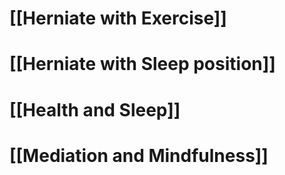 # [[Herniate with Exercise]]
# [[Herniate with Sleep position]]
# [[Health and Sleep]]
# [[Mediation and Mindfulness]]

